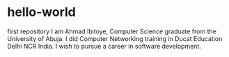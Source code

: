 # hello-world
first repository
I am Ahmad Ibitoye, Computer Science graduate from the University of Abuja. I did Computer Networking training in Ducat Education Delhi NCR India. I wish to pursue a career in software development.
